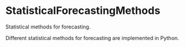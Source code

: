 # StatisticalForecastingMethods
Statistical methods for forecasting.

Different statistical methods for forecasting are implemented in Python.

